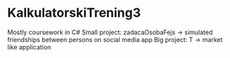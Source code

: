 # KalkulatorskiTrening3

Mostly coursework in C#
Small project: zadacaOsobaFejs -> simulated friendships between persons on social media app
Big project: T -> market like application

